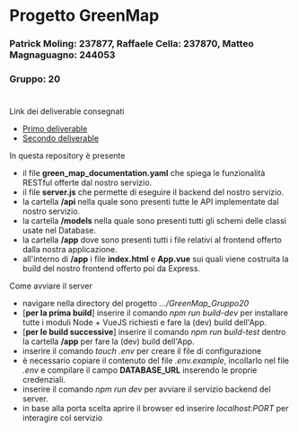 # Progetto GreenMap
### Patrick Moling: 237877, Raffaele Cella: 237870, Matteo Magnaguagno: 244053
### Gruppo: 20
#

Link dei deliverable consegnati
+ [Primo deliverable](https://it.overleaf.com/read/bpnzjtwwtcwc#dd76b3)
+ [Secondo deliverable](https://www.overleaf.com/read/bvftkptnhqbt#e834a3)

In questa repository è presente
+ il file **green_map_documentation.yaml** che spiega le funzionalità RESTful offerte dal nostro servizio.
+ il file **server.js** che permette di eseguire il backend del nostro servizio.
+ la cartella **/api** nella quale sono presenti tutte le API implementate dal nostro servizio.
+ la cartella **/models** nella quale sono presenti tutti gli schemi delle classi usate nel Database.
+ la cartella **/app** dove sono presenti tutti i file relativi al frontend offerto dalla nostra applicazione.
+ all'interno di **/app** i file **index.html** e **App.vue** sui quali viene costruita la build del nostro frontend offerto poi da Express.

Come avviare il server
+ navigare nella directory del progetto *.../GreenMap_Gruppo20*
+ [**per la prima build**] inserire il comando *npm run build-dev* per installare tutte i moduli Node + VueJS richiesti e fare la (dev) build dell'App.
+ [**per le build successive**] inserire il comando *npm run build-test* dentro la cartella **/app** per fare la (dev) build dell'App.
+ inserire il comando *touch .env* per creare il file di configurazione
+ è necessario copiare il contenuto del file *.env.example*, incollarlo nel file *.env* e compilare il campo **DATABASE_URL** inserendo le proprie credenziali.
+ inserire il comando *npm run dev* per avviare il servizio backend del server.
+ in base alla porta scelta aprire il browser ed inserire *localhost:PORT* per interagire col servizio